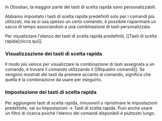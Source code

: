 In Obsidian, la maggior parte dei tasti di scelta rapida sono personalizzabili.

Abbiamo impostato i tasti di scelta rapida predefiniti solo per i comandi più utilizzati, ma se si usa spesso un certo comando, è possibile risparmiare un sacco di tempo associandolo a una combinazione di tasti personalizzata.

Per visualizzare l'elenco dei tasti di scelta rapida predefiniti, [[Tasti di scelta rapida|clicca qui]].

### Visualizzazione dei tasti di scelta rapida

Il modo più veloce per visualizzare la combinazione di tasti assegnata a un comando, è trovare il comando utilizzando il [[Riquadro comandi]]. Se vengono mostrati dei tasti da premere accanto al comando, significa che quella è la combinazione da usare per eseguirlo.

### Impostazione dei tasti di scelta rapida

Per aggiungere tasti di scelta rapida, rimuoverli o ripristinare le impostazioni predefinite, vai su Impostazioni -> Tasti di scelta rapida. Puoi anche usare un filtro di ricerca poiché l'elenco dei comandi disponibili è piuttosto lungo.